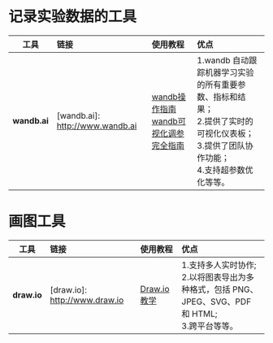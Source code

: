 # 记录实验数据的工具

|  工具   | 链接  | 使用教程| 优点|
|  :----:  | :---- |  :---- | :----  |
| **wandb.ai** | [wandb.ai]: http://www.wandb.ai      |    [wandb操作指南](https://www.bilibili.com/video/BV17A41167WX/?spm_id_from=333.788&vd_source=194b3e51914a9ddf37370d8009c00511)  <br>   [wandb可视化调参完全指南](https://www.bilibili.com/video/BV1rM411Y7nZ/?spm_id_from=333.788&vd_source=194b3e51914a9ddf37370d8009c00511)     |1.wandb 自动跟踪机器学习实验的所有重要参数、指标和结果；<br> 2.提供了实时的可视化仪表板；<br>3.提供了团队协作功能；<br>4.支持超参数优化等等。|

# 画图工具
|  工具   | 链接  | 使用教程| 优点|
|  :----:  | :---- |  :---- | :----  |
| **draw.io** | [draw.io]: http://www.draw.io     |  [Draw.io 教学](https://www.bilibili.com/video/BV1Tu411U7v7/?spm_id_from=333.337.search-card.all.click&vd_source=194b3e51914a9ddf37370d8009c00511)  |1.支持多人实时协作;<br>2.以将图表导出为多种格式，包括 PNG、JPEG、SVG、PDF 和 HTML;<br>3.跨平台等等。|
